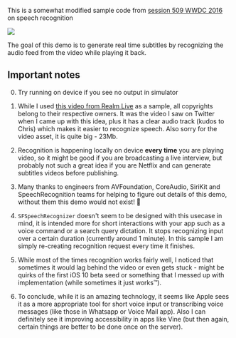 This is a somewhat modified sample code from [session 509 WWDC 2016](https://developer.apple.com/videos/play/wwdc2016/509) on speech recognition

![](https://github.com/zats/SpeechRecognition/raw/master/website/screen.gif)

The goal of this demo is to generate real time subtitles by recognizing the audio feed from the video while playing it back.

## Important notes

0. Try running on device if you see no output in simulator

1. While I used [this video from Realm Live](https://realm.wistia.com/medias/u3xprtodqi) as a sample, all copyrights belong to their respective owners. It was the video I saw on Twitter when I came up with this idea, plus it has a clear audio track (kudos to Chris) which makes it easier to recognize speech. Also sorry for the video asset, it is quite big - 23Mb.

2. Recognition is happening locally on device **every time** you are playing video, so it might be good if you are broadcasting a live interview, but probably not such a great idea if you are Netflix and can generate subtitles videos before publishing.

3. Many thanks to engineers from AVFoundation, CoreAudio, SiriKit and SpeechRecognition teams for helping to figure out details of this demo, without them this demo would not exist! 💖

4. `SFSpeechRecognizer` doesn't seem to be designed with this usecase in mind, it is intended more for short interactions with your app such as a voice command or a search query dictation. It stops recognizing input over a certain duration (currently around 1 minute). In this sample I am simply re-creating recognition request every time it finishes.

5. While most of the times recognition works fairly well, I noticed that sometimes it would lag behind the video or even gets stuck - might be quirks of the first iOS 10 beta seed or something that I messed up with implementation (while sometimes it just works™). 

6. To conclude, while it is an amazing technology, it seems like Apple sees it as a more appropriate tool for short voice input or transcribing voice messages (like those in Whatsapp or Voice Mail app). Also I can definitely see it improving accessibility in apps like Vine (but then again, certain things are better to be done once on the server).
